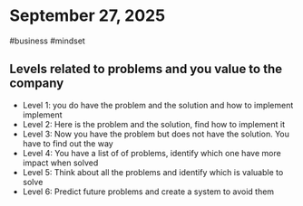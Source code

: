 # September 27, 2025
#business #mindset

## Levels related to problems and you value to the company

- Level 1: you do have the problem and the solution and how to implement implement
- Level 2: Here is the problem and the solution, find how to implement it
- Level 3: Now you have the problem but does not have the solution. You have to find out the way
- Level 4: You have a list of of problems, identify which one have more impact when solved
- Level 5: Think about all the problems and identify which is valuable to solve
- Level 6: Predict future problems and create a system to avoid them
